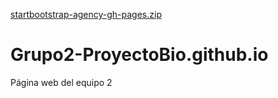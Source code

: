 [startbootstrap-agency-gh-pages.zip](https://github.com/sararuab/Grupo2-ProyectoBio.github.io/files/7094710/startbootstrap-agency-gh-pages.zip)
# Grupo2-ProyectoBio.github.io
Página web del equipo 2
